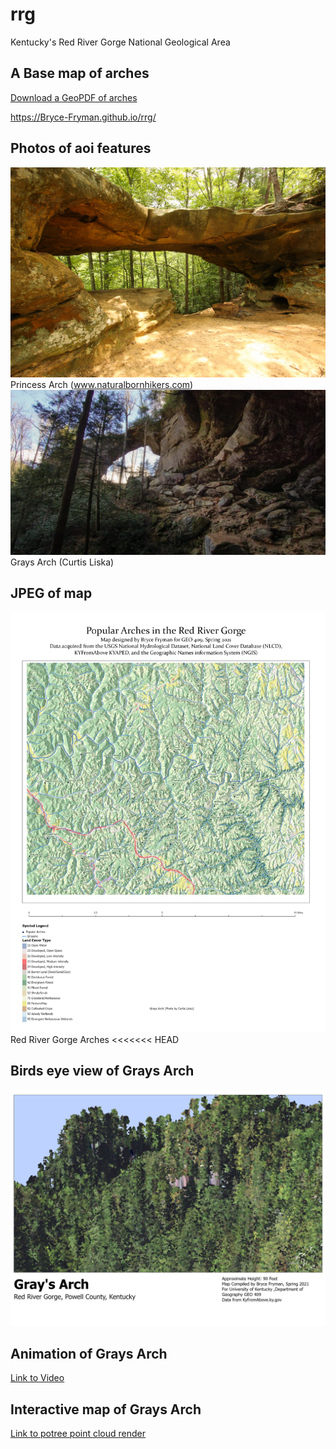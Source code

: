 
# rrg

Kentucky's Red River Gorge National Geological Area

## A Base map of arches

[Download a GeoPDF of arches](basemap/Layout1.pdf)

https://Bryce-Fryman.github.io/rrg/

## Photos of aoi features 
![Princess Arch](princessArch.jpg) Princess Arch (www.naturalbornhikers.com)
![caption of photo](GraysArch.jpg) Grays Arch (Curtis Liska)

## JPEG of map
![Red River Gorge Arches](Layout1.jpg) Red River Gorge Arches
<<<<<<< HEAD


## Birds eye view of Grays Arch
![3D Map of Grays Arch](GraysArch2.jpg)

## Animation of Grays Arch

[Link to Video](https://youtu.be/DzCUPu62w5A)

## Interactive map of Grays Arch

[Link to potree point cloud render](potree) 